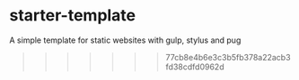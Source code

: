 # starter-template
A simple template for static websites with gulp, stylus and pug
>>>>>>> 77cb8e4b6e3c3b5fb378a22acb3fd38cdfd0962d
